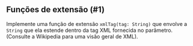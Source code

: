 ## Funções de extensão (#1)

Implemente uma função de extensão `xmlTag(tag: String)` que envolve a `String`
que ela estende dentro da tag XML fornecida no parâmetro. (Consulte a Wikipedia para uma visão geral de XML).